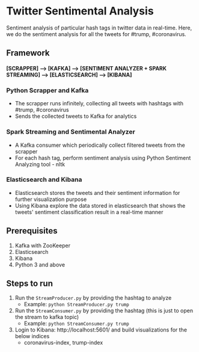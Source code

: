# Twitter Sentimental Analysis
Sentiment analysis of particular hash tags in twitter data in real-time. Here, we do the sentiment analysis for all the tweets for #trump, #coronavirus.

## Framework

#### [SCRAPPER] --> [KAFKA] --> [SENTIMENT ANALYZER + SPARK STREAMING] --> [ELASTICSEARCH] --> [KIBANA]

### Python Scrapper and Kafka
  * The scrapper runs infinitely, collecting all tweets with hashtags with #trump, #coronavirus
  * Sends the collected tweets to Kafka for analytics

### Spark Streaming and Sentimental Analyzer
  * A Kafka consumer which periodically collect filtered tweets from the scrapper
  * For each hash tag, perform sentiment analysis using Python Sentiment Analyzing tool - nltk

### Elasticsearch and Kibana
  * Elasticsearch stores the tweets and their sentiment information for further visualization purpose
  * Using Kibana explore the data stored in elasticsearch that shows the tweets' sentiment classification result in a real-time manner

## Prerequisites
1. Kafka with ZooKeeper
2. Elasticsearch
3. Kibana
4. Python 3 and above

## Steps to run
1. Run the `StreamProducer.py` by providing the hashtag to analyze
     * Example: `python StreamProducer.py trump`
2. Run the `StreamConsumer.py` by providing the hashtag (this is just to open the stream to kafka topic)
     * Example: `python StreamConsumer.py trump`
3. Login to Kibana: http://localhost:5601/ and build visualizations for the below indices
     * coronavirus-index, trump-index
